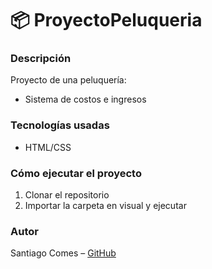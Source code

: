 # 📦 ProyectoPeluqueria

### Descripción
Proyecto de una peluquería:
  - Sistema de costos e ingresos

### Tecnologías usadas
- HTML/CSS

### Cómo ejecutar el proyecto
1. Clonar el repositorio
2. Importar la carpeta en visual y ejecutar

### Autor
Santiago Comes – [GitHub](https://github.com/Scomes02)
